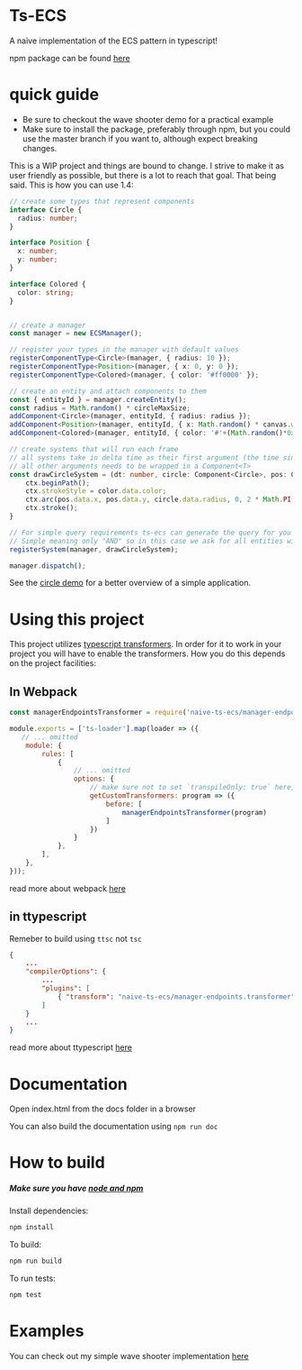 # Ts-ECS
A naive implementation of the ECS pattern in typescript!

npm package can be found [here](https://www.npmjs.com/package/naive-ts-ecs)

# quick guide

- Be sure to checkout the wave shooter demo for a practical example
- Make sure to install the package, preferably through npm, but you could use the master branch if you want to, although expect breaking changes.

This is a WIP project and things are bound to change. I strive to make it as user friendly as possible, but there is a lot to reach that goal. That being said. This is how you can use 1.4:

```typescript
// create some types that represent components
interface Circle {
  radius: number;
}

interface Position {
  x: number;
  y: number;
}

interface Colored {
  color: string;
}


// create a manager
const manager = new ECSManager();

// register your types in the manager with default values
registerComponentType<Circle>(manager, { radius: 10 });
registerComponentType<Position>(manager, { x: 0, y: 0 });
registerComponentType<Colored>(manager, { color: '#ff0000' });

// create an entity and attach components to them
const { entityId } = manager.createEntity();
const radius = Math.random() * circleMaxSize;
addComponent<Circle>(manager, entityId, { radius: radius });
addComponent<Position>(manager, entityId, { x: Math.random() * canvas.width, y: Math.random() * canvas.height });
addComponent<Colored>(manager, entityId, { color: '#'+(Math.random()*0xFFFFFF<<0).toString(16) });

// create systems that will run each frame 
// all systems take in delta time as their first argument (the time since last frame)
// all other arguments needs to be wrapped in a Component<T>
const drawCircleSystem = (dt: number, circle: Component<Circle>, pos: Component<Position>, color: Component<Colored>) => {
    ctx.beginPath();
    ctx.strokeStyle = color.data.color;
    ctx.arc(pos.data.x, pos.data.y, circle.data.radius, 0, 2 * Math.PI);
    ctx.stroke();
}

// For simple query requirements ts-ecs can generate the query for you base on your system
// Simple meaning only "AND" so in this case we ask for all entities with circle and position and color
registerSystem(manager, drawCircleSystem);

manager.dispatch();
```

See the [circle demo](https://github.com/Avokadoen/ts-ecs-circles-demo) for a better overview of a simple application.

# Using this project
This project utilizes [typescript transformers](https://github.com/madou/typescript-transformer-handbook). In order for it to work in your project you will have to enable the transformers. How you do this depends on the project facilities:

## In Webpack
```js
const managerEndpointsTransformer = require('naive-ts-ecs/manager-endpoints.transformer').default; // <--

module.exports = ['ts-loader'].map(loader => ({
   // ... omitted
    module: {
        rules: [
            {
                // ... omitted
                options: {
                    // make sure not to set `transpileOnly: true` here, otherwise it will not work
                    getCustomTransformers: program => ({
                        before: [
                            managerEndpointsTransformer(program)
                        ]
                    })
                }
            },
        ],
    },
}));
```
read more about webpack [here](https://webpack.js.org/guides/getting-started/)

## in ttypescript
Remeber to build using `ttsc` not `tsc`
```json
{
    ...
    "compilerOptions": {
        ...
        "plugins": [
            { "transform": "naive-ts-ecs/manager-endpoints.transformer" },
        ]
    }
    ...
}
```
read more about ttypescript [here](https://github.com/cevek/ttypescript)

# Documentation
Open index.html from the docs folder in a browser

You can also build the documentation using
``npm run doc``

# How to build
##### Make sure you have [node and npm](https://www.npmjs.com/get-npm) 

Install dependencies:
```bash 
npm install
```

To build:
```bash 
npm run build
```

To run tests: 
```bash 
npm test
```

# Examples
You can check out my simple wave shooter implementation [here](https://github.com/Avokadoen/ts-ecs-waveshoot)
